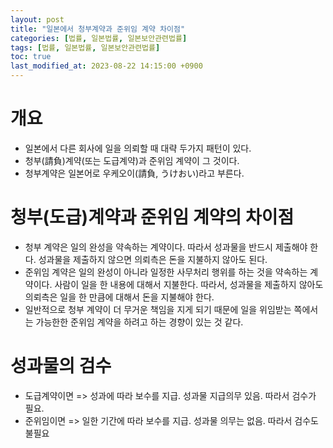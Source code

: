 ```yaml
---
layout: post
title: "일본에서 청부계약과 준위임 계약 차이점"
categories: [법률, 일본법률, 일본보안관련법률]
tags: [법률, 일본법률, 일본보안관련법률]
toc: true
last_modified_at: 2023-08-22 14:15:00 +0900
---
```


# 개요
- 일본에서 다른 회사에 일을 의뢰할 때 대략 두가지 패턴이 있다. 
- 청부(請負)계약(또는 도급계약)과 준위임 계약이 그 것이다. 
- 청부계약은 일본어로 우케오이(請負, うけおい)라고 부른다. 

# 청부(도급)계약과 준위임 계약의 차이점
- 청부 계약은 일의 완성을 약속하는 계약이다. 따라서 성과물을 반드시 제출해야 한다. 성과물을 제출하지 않으면 의뢰측은 돈을 지불하지 않아도 된다. 
- 준위임 계약은 일의 완성이 아니라 일정한 사무처리 행위를 하는 것을 약속하는 계약이다. 사람이 일을 한 내용에 대해서 지불한다. 따라서, 성과물을 제출하지 않아도 의뢰측은 일을 한 만큼에 대해서 돈을 지불해야 한다. 
- 일반적으로 청부 계약이 더 무거운 책임을 지게 되기 때문에 일을 위임받는 쪽에서는 가능한한 준위임 계약을 하려고 하는 경향이 있는 것 같다. 

# 성과물의 검수 
- 도급계약이면 => 성과에 따라 보수를 지급. 성과물 지급의무 있음. 따라서 검수가 필요. 
- 준위임이면 => 일한 기간에 따라 보수를 지급. 성과물 의무는 없음. 따라서 검수도 불필요
